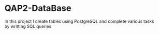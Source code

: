 # QAP2-DataBase
In this project I create tables using PostgreSQL and complete various tasks by writting SQL queries
